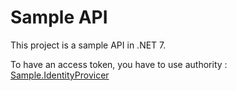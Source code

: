 # Sample API

This project is a sample API in .NET 7.

To have an access token, you have to use authority : [Sample.IdentityProvicer](https://github.com/kevsofr/Sample.IdentityProvider)